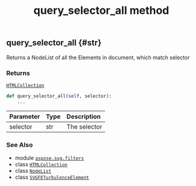 ﻿---
title: query_selector_all method
second_title: Aspose.SVG for Python via .NET API References
description: 
type: docs
weight: 280
url: /python-net/aspose.svg.filters/svgfeturbulenceelement/query_selector_all/
is_root: false
---

## query_selector_all {#str}

Returns a NodeList of all the Elements in document, which match selector


### Returns 


[`HTMLCollection`](/svg/python-net/aspose.svg.collections/htmlcollection)


```python
def query_selector_all(self, selector):
    ...
```


| Parameter | Type | Description |
| :- | :- | :- |
| selector | str | The selector |



### See Also
* module [`aspose.svg.filters`](../../)
* class [`HTMLCollection`](/svg/python-net/aspose.svg.collections/htmlcollection)
* class [`NodeList`](/svg/python-net/aspose.svg.collections/nodelist)
* class [`SVGFETurbulenceElement`](/svg/python-net/aspose.svg.filters/svgfeturbulenceelement)
